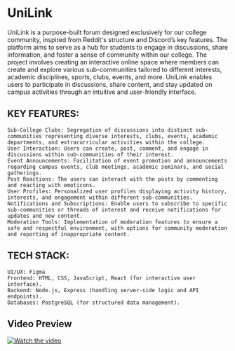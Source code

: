 # UniLink

UniLink is a purpose-built forum designed exclusively for our college community, inspired from Reddit's structure and Discord’s key features. The platform aims to serve as a hub for students to engage in discussions, share information, and foster a sense of community within our college. The project involves creating an interactive online space where members can create and explore various sub-communities tailored to different interests, academic disciplines, sports, clubs, events, and more. UniLink enables users to participate in discussions, share content, and stay updated on campus activities through an intuitive and user-friendly interface.
## KEY FEATURES:

    Sub-College Clubs: Segregation of discussions into distinct sub-communities representing diverse interests, clubs, events, academic departments, and extracurricular activities within the college.
    User Interaction: Users can create, post, comment, and engage in discussions within sub-communities of their interest.
    Event Announcements: Facilitation of event promotion and announcements regarding campus events, club meetings, academic seminars, and social gatherings.
    Post Reactions: The users can interact with the posts by commenting and reacting with emoticons.
    User Profiles: Personalized user profiles displaying activity history, interests, and engagement within different sub-communities.
    Notifications and Subscriptions: Enable users to subscribe to specific sub-communities or threads of interest and receive notifications for updates and new content.
    Moderation Tools: Implementation of moderation features to ensure a safe and respectful environment, with options for community moderation and reporting of inappropriate content.

## TECH STACK:

    UI/UX: Figma
    Frontend: HTML, CSS, JavaScript, React (for interactive user interface).
    Backend: Node.js, Express (handling server-side logic and API endpoints).
    Databases: PostgreSQL (for structured data management).

## Video Preview
[![Watch the video](https://drive.google.com/file/d/1oed88yRC6jLcS8EOeUvIXw4Vp1wGx1HA/view?usp=drive_link)](https://drive.google.com/file/d/1eP8ysg9aF02vEL8BayqW3YGK3iKbku9q/view?usp=sharing
)
